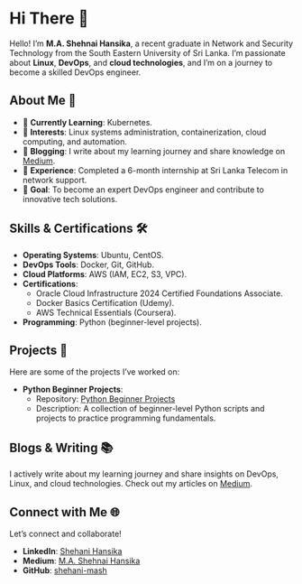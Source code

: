 
# Hi There 👋  

Hello! I’m **M.A. Shehnai Hansika**, a recent graduate in Network and Security Technology from the South Eastern University of Sri Lanka. I’m passionate about **Linux**, **DevOps**, and **cloud technologies**, and I’m on a journey to become a skilled DevOps engineer.  

## About Me 🚀  
- 🔭 **Currently Learning**: Kubernetes.  
- 🌱 **Interests**: Linux systems administration, containerization, cloud computing, and automation.  
- 📝 **Blogging**: I write about my learning journey and share knowledge on [Medium](https://medium.com/@ma.shehanihansika).  
- 💼 **Experience**: Completed a 6-month internship at Sri Lanka Telecom in network support.  
- 🎯 **Goal**: To become an expert DevOps engineer and contribute to innovative tech solutions.  

## Skills & Certifications 🛠️  
- **Operating Systems**: Ubuntu, CentOS.
- **DevOps Tools**: Docker, Git, GitHub.  
- **Cloud Platforms**: AWS (IAM, EC2, S3, VPC).  
- **Certifications**:  
  - Oracle Cloud Infrastructure 2024 Certified Foundations Associate.  
  - Docker Basics Certification (Udemy).  
  - AWS Technical Essentials (Coursera).  
- **Programming**: Python (beginner-level projects).  

## Projects 🚧  
Here are some of the projects I’ve worked on:  
- **Python Beginner Projects**:  
  - Repository: [Python Beginner Projects](https://github.com/shehani-mash/python-beginner)  
  - Description: A collection of beginner-level Python scripts and projects to practice programming fundamentals.  

## Blogs & Writing 📚  
I actively write about my learning journey and share insights on DevOps, Linux, and cloud technologies. Check out my articles on [Medium](https://medium.com/@ma.shehanihansika).  

## Connect with Me 🌐  
Let’s connect and collaborate!  
- **LinkedIn**: [Shehani Hansika](www.linkedin.com/in/shehani-hansika-321742281)  
- **Medium**: [M.A. Shehnai Hansika](https://medium.com/@ma.shehanihansika)  
- **GitHub**: [shehani-mash](https://github.com/shehani-mash)  
